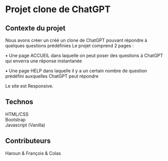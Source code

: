 # Projet clone de ChatGPT

## Contexte du projet

Nous avons créer un créé un clone de ChatGPT pouvant répondre à quelques questions prédéfinies
Le projet comprend 2 pages :

• Une page ACCUEIL dans laquelle on peut poser des questions à ChatGPT qui enverra une réponse instantanée

• Une page HELP dans laquelle il y a un certain nombre de question prédéfini auxquelles ChatGPT peut répondre

Le site est Responsive.

## Technos

HTML/CSS  
Bootstrap  
Javascript (Vanilla)

## Contributeurs

Haroun & François & Colas
